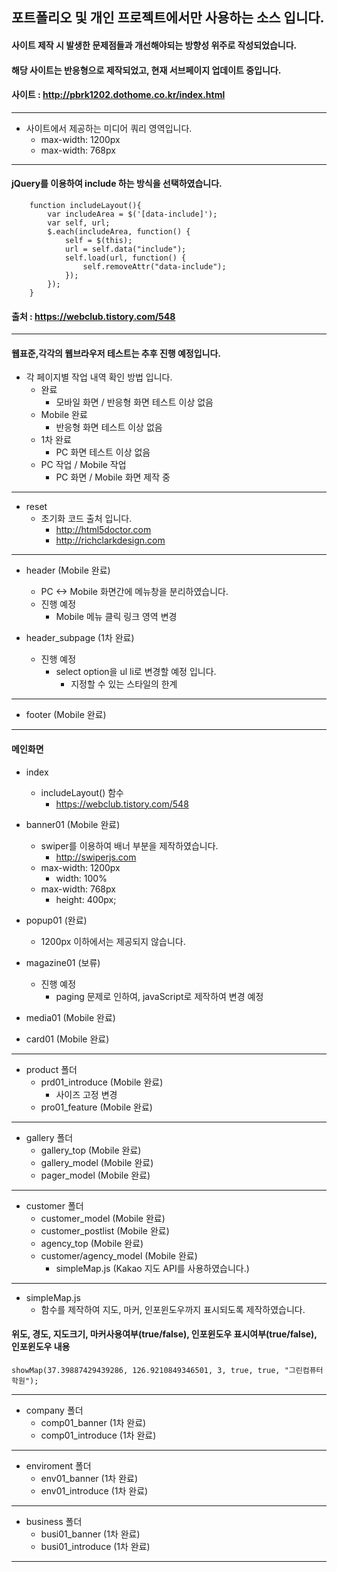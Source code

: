 ## 포트폴리오 및 개인 프로젝트에서만 사용하는 소스 입니다.  
#### 사이트 제작 시 발생한 문제점들과 개선해야되는 방향성 위주로 작성되었습니다.
#### 해당 사이트는 반응형으로 제작되었고, 현재 서브페이지 업데이트 중입니다.
#### 사이트 : http://pbrk1202.dothome.co.kr/index.html
--------------------
* 사이트에서 제공하는 미디어 쿼리 영역입니다.
  - max-width: 1200px
  - max-width: 768px
--------------------
#### jQuery를 이용하여 include 하는 방식을 선택하였습니다.  

```
    function includeLayout(){
        var includeArea = $('[data-include]');
        var self, url;
        $.each(includeArea, function() {
            self = $(this);
            url = self.data("include");
            self.load(url, function() {
                self.removeAttr("data-include");
            });
        });
    }  
```


#### 출처 : https://webclub.tistory.com/548   
--------------------
#### 웹표준,각각의 웹브라우저 테스트는 추후 진행 예정입니다.
* 각 페이지별 작업 내역 확인 방법 입니다.
  - 완료
    + 모바일 화면 / 반응형 화면 테스트 이상 없음
  - Mobile 완료
    + 반응형 화면 테스트 이상 없음
  - 1차 완료
    + PC 화면 테스트 이상 없음
  - PC 작업 / Mobile 작업
    + PC 화면 / Mobile 화면 제작 중
--------------------
* reset
  - 초기화 코드 출처 입니다.
    + http://html5doctor.com
    + http://richclarkdesign.com
--------------------
* header (Mobile 완료)
  - PC <-> Mobile 화면간에 메뉴창을 분리하였습니다.
  - 진행 예정
    + Mobile 메뉴 클릭 링크 영역 변경

* header_subpage (1차 완료)
  - 진행 예정
    + select option을 ul li로 변경할 예정 입니다.
      + 지정할 수 있는 스타일의 한계
--------------------
* footer (Mobile 완료)
--------------------
#### 메인화면
* index
  - includeLayout() 함수
    + https://webclub.tistory.com/548   

* banner01 (Mobile 완료)
  - swiper를 이용하여 배너 부분을 제작하였습니다.
    + http://swiperjs.com
  - max-width: 1200px
    + width: 100%
  - max-width: 768px
    + height: 400px;

* popup01 (완료)
  - 1200px 이하에서는 제공되지 않습니다.

* magazine01 (보류)
  - 진행 예정
    + paging 문제로 인하여, javaScript로 제작하여 변경 예정

* media01 (Mobile 완료)
* card01 (Mobile 완료)
--------------------
* product 폴더
  - prd01_introduce (Mobile 완료)
    + 사이즈 고정 변경
  - pro01_feature (Mobile 완료)
--------------------
* gallery 폴더
  - gallery_top (Mobile 완료)
  - gallery_model (Mobile 완료)
  - pager_model (Mobile 완료)
--------------------
* customer 폴더
  - customer_model (Mobile 완료)
  - customer_postlist (Mobile 완료)
  - agency_top (Mobile 완료)
  - customer/agency_model (Mobile 완료)
    - simpleMap.js (Kakao 지도 API를 사용하였습니다.)
-------------------
* simpleMap.js
  - 함수를 제작하여 지도, 마커, 인포윈도우까지 표시되도록 제작하였습니다.
#### 위도, 경도, 지도크기, 마커사용여부(true/false), 인포윈도우 표시여부(true/false), 인포윈도우 내용
```  
showMap(37.39887429439286, 126.9210849346501, 3, true, true, "그린컴퓨터학원");  
```
--------------------
* company 폴더
  - comp01_banner (1차 완료)
  - comp01_introduce (1차 완료)
--------------------
* enviroment 폴더
  - env01_banner (1차 완료)
  - env01_introduce (1차 완료)
--------------------
* business 폴더
  - busi01_banner (1차 완료)
  - busi01_introduce (1차 완료)
--------------------
